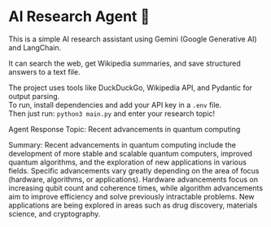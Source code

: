# AI Research Agent 🤖

This is a simple AI research assistant using Gemini (Google Generative AI) and LangChain.  

It can search the web, get Wikipedia summaries, and save structured answers to a text file.  

The project uses tools like DuckDuckGo, Wikipedia API, and Pydantic for output parsing.  
To run, install dependencies and add your API key in a `.env` file.  
Then just run: `python3 main.py` and enter your research topic!

Agent Response
Topic:
Recent advancements in quantum computing

Summary:
Recent advancements in quantum computing include the development of more stable and scalable quantum computers, improved quantum algorithms, and the exploration of new applications in various fields.
Specific advancements vary greatly depending on the area of focus (hardware, algorithms, or applications).
Hardware advancements focus on increasing qubit count and coherence times, while algorithm advancements aim to improve efficiency and solve previously intractable problems.
New applications are being explored in areas such as drug discovery, materials science, and cryptography.

